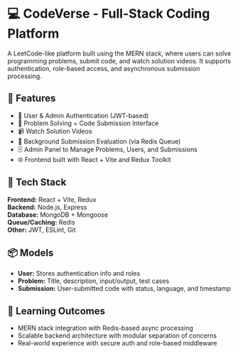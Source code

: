 # 💻 CodeVerse - Full-Stack Coding Platform

A LeetCode-like platform built using the MERN stack, where users can solve programming problems, submit code, and watch solution videos. It supports authentication, role-based access, and asynchronous submission processing.

## 🚀 Features
- 👥 User & Admin Authentication (JWT-based)
- 🧠 Problem Solving + Code Submission Interface
- 📹 Watch Solution Videos
- 🔁 Background Submission Evaluation (via Redis Queue)
- 🗄️ Admin Panel to Manage Problems, Users, and Submissions
- 🌐 Frontend built with React + Vite and Redux Toolkit

## 🧰 Tech Stack
**Frontend:** React + Vite, Redux  
**Backend:** Node.js, Express  
**Database:** MongoDB + Mongoose  
**Queue/Caching:** Redis  
**Other:** JWT, ESLint, Git

## 📦 Models
- **User:** Stores authentication info and roles  
- **Problem:** Title, description, input/output, test cases  
- **Submission:** User-submitted code with status, language, and timestamp  

## 🧠 Learning Outcomes
- MERN stack integration with Redis-based async processing  
- Scalable backend architecture with modular separation of concerns  
- Real-world experience with secure auth and role-based middleware
